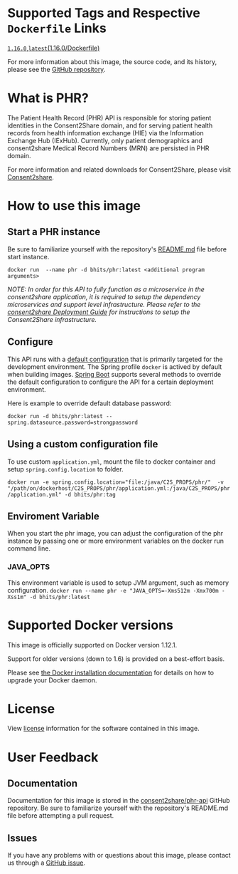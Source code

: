 # Supported Tags and Respective `Dockerfile` Links

[`1.16.0`](https://github.com/FEISystems/phr-api/blob/master/phr/src/main/docker/Dockerfile),[`latest`](https://github.com/FEISystems/phr-api/blob/master/phr/src/main/docker/Dockerfile)[(1.16.0/Dockerfile)](https://github.com/FEISystems/phr-api/blob/master/phr/src/main/docker/Dockerfile)

For more information about this image, the source code, and its history, please see the [GitHub repository](https://github.com/FEISystems/phr-api).

# What is PHR?

The Patient Health Record (PHR) API is responsible for storing patient identities in the Consent2Share domain, and for serving patient health records from health information exchange (HIE) via the Information Exchange Hub (IExHub). Currently, only patient demographics and consent2share Medical Record Numbers (MRN) are persisted in PHR domain.

For more information and related downloads for Consent2Share, please visit [Consent2share](https://feisystems.github.io/consent2share/).

# How to use this image


## Start a PHR instance

Be sure to familiarize yourself with the repository's [README.md](https://github.com/FEISystems/phr-api) file before start instance.

`docker run  --name phr -d bhits/phr:latest <additional program arguments>`

*NOTE: In order for this API to fully function as a microservice in the consent2share application, it is required to setup the dependency microservices and support level infrastructure. Please refer to the [consent2share Deployment Guide]() for instructions to setup the Consent2Share infrastructure.*


## Configure

This API runs with a [default configuration](https://github.com/FEISystems/phr-api/blob/master/phr/src/main/resources/application.yml) that is primarily targeted for the development environment.  The Spring profile `docker` is actived by default when building images. [Spring Boot](https://projects.spring.io/spring-boot/) supports several methods to override the default configuration to configure the API for a certain deployment environment. 

Here is example to override default database password:

`docker run -d bhits/phr:latest --spring.datasource.password=strongpassword`

## Using a custom configuration file

To use custom `application.yml`, mount the file to docker container and setup `spring.config.location` to folder.

`docker run -e spring.config.location="file:/java/C2S_PROPS/phr/"  -v "/path/on/dockerhost/C2S_PROPS/phr/application.yml:/java/C2S_PROPS/phr/application.yml" -d bhits/phr:tag`

## Enviroment Variable

When you start the phr image, you can adjust the configuration of the phr instance by passing one or more environment variables on the docker run command line. 

### JAVA_OPTS 
This environment variable is used to setup JVM argument, such as memory configuration.
`docker run --name phr -e "JAVA_OPTS=-Xms512m -Xmx700m -Xss1m" -d bhits/phr:latest`

# Supported Docker versions
This image is officially supported on Docker version 1.12.1.

Support for older versions (down to 1.6) is provided on a best-effort basis.

Please see [the Docker installation documentation](https://docs.docker.com/engine/installation/) for details on how to upgrade your Docker daemon.

# License
View [license]() information for the software contained in this image.

# User Feedback

## Documentation 
Documentation for this image is stored in the [consent2share/phr-api](https://github.com/FEISystems/phr-api) GitHub repository. Be sure to familiarize yourself with the repository's README.md file before attempting a pull request.

## Issues

If you have any problems with or questions about this image, please contact us through a [GitHub issue](https://github.com/FEISystems/phr-api/issues).

